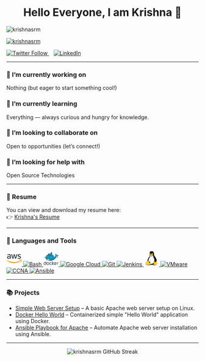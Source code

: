 <h1 align="center">Hello Everyone, I am Krishna 👋</h1>

<p align="left">
  <img src="https://komarev.com/ghpvc/?username=krishnasrm&label=Profile%20views&color=0e75b6&style=flat" alt="krishnasrm" />
</p>

<p align="left">
  <a href="https://github.com/ryo-ma/github-profile-trophy">
    <img src="https://github-profile-trophy.vercel.app/?username=krishnasrm" alt="krishnasrm" />
  </a>
</p>

<p align="left">
  <a href="https://twitter.com/krishnasrm" target="_blank" rel="noopener noreferrer">
    <img src="https://img.shields.io/twitter/follow/krishnasrm?logo=twitter&style=for-the-badge" alt="Twitter Follow" />
  </a>
  &nbsp;&nbsp;
  <a href="https://www.linkedin.com/in/krishna-sharma-30b165315?utm_source=share&utm_campaign=share_via&utm_content=profile&utm_medium=android_app" target="_blank" rel="noopener noreferrer">
    <img src="https://img.shields.io/badge/LinkedIn-Krishna%20Sharma-blue?style=for-the-badge&logo=linkedin" alt="LinkedIn" />
  </a>
</p>

---

### 🔭 I’m currently working on
Nothing (but eager to start something cool!)

### 🌱 I’m currently learning
Everything — always curious and hungry for knowledge.

### 👯 I’m looking to collaborate on
Open to opportunities (let’s connect!)

### 🤝 I’m looking for help with
Open Source Technologies

---

### 📄 Resume
You can view and download my resume here:  
👉 [Krishna's Resume](https://drive.google.com/file/d/1uX-pzlFfxhFr4o7FIMbPKptauMAvlMlL/view?usp=drivesdk)

---

### 🧰 Languages and Tools

<p align="left">
  <a href="https://aws.amazon.com" target="_blank" rel="noopener noreferrer">
    <img src="https://raw.githubusercontent.com/devicons/devicon/master/icons/amazonwebservices/amazonwebservices-original-wordmark.svg" alt="AWS" width="40" height="40"/>
  </a>
  <a href="https://www.gnu.org/software/bash/" target="_blank" rel="noopener noreferrer">
    <img src="https://www.vectorlogo.zone/logos/gnu_bash/gnu_bash-icon.svg" alt="Bash" width="40" height="40"/>
  </a>
  <a href="https://www.docker.com/" target="_blank" rel="noopener noreferrer">
    <img src="https://raw.githubusercontent.com/devicons/devicon/master/icons/docker/docker-original-wordmark.svg" alt="Docker" width="40" height="40"/>
  </a>
  <a href="https://cloud.google.com" target="_blank" rel="noopener noreferrer">
    <img src="https://www.vectorlogo.zone/logos/google_cloud/google_cloud-icon.svg" alt="Google Cloud" width="40" height="40"/>
  </a>
  <a href="https://git-scm.com/" target="_blank" rel="noopener noreferrer">
    <img src="https://www.vectorlogo.zone/logos/git-scm/git-scm-icon.svg" alt="Git" width="40" height="40"/>
  </a>
  <a href="https://www.jenkins.io" target="_blank" rel="noopener noreferrer">
    <img src="https://www.vectorlogo.zone/logos/jenkins/jenkins-icon.svg" alt="Jenkins" width="40" height="40"/>
  </a>
  <a href="https://www.linux.org/" target="_blank" rel="noopener noreferrer">
    <img src="https://raw.githubusercontent.com/devicons/devicon/master/icons/linux/linux-original.svg" alt="Linux" width="40" height="40"/>
  </a>
  <a href="https://www.vmware.com/" target="_blank" rel="noopener noreferrer">
    <img src="https://www.vectorlogo.zone/logos/vmware/vmware-icon.svg" alt="VMware" width="40" height="40"/>
  </a>
  <a href="https://www.cisco.com/c/en/us/solutions/collaboration/ccna.html" target="_blank" rel="noopener noreferrer">
    <img src="https://www.vectorlogo.zone/logos/cisco/cisco-icon.svg" alt="CCNA" width="40" height="40"/>
  </a>
  <a href="https://www.ansible.com/" target="_blank" rel="noopener noreferrer">
    <img src="https://www.vectorlogo.zone/logos/ansible/ansible-icon.svg" alt="Ansible" width="40" height="40"/>
  </a>
</p>

---

### 📚 Projects

- [Simple Web Server Setup](https://github.com/krishnasrm/simple-web-server) – A basic Apache web server setup on Linux.
- [Docker Hello World](https://github.com/krishnasrm/docker-hello-world) – Containerized simple "Hello World" application using Docker.
- [Ansible Playbook for Apache](https://github.com/krishnasrm/ansible-apache-playbook) – Automate Apache web server installation using Ansible.

---

<p align="center">
  <img src="https://github-readme-streak-stats.herokuapp.com/?user=krishnasrm" alt="krishnasrm GitHub Streak" />
</p>
